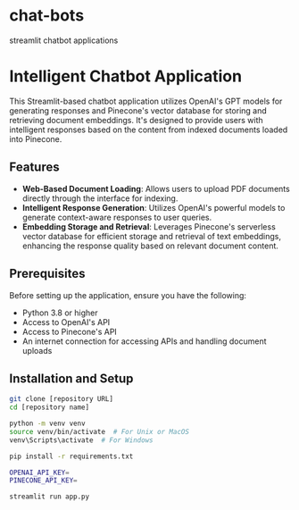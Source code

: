 # chat-bots
streamlit chatbot applications

# Intelligent Chatbot Application

This Streamlit-based chatbot application utilizes OpenAI's GPT models for generating responses and Pinecone's vector database for storing and retrieving document embeddings. It's designed to provide users with intelligent responses based on the content from indexed documents loaded into Pinecone.

## Features

- **Web-Based Document Loading**: Allows users to upload PDF documents directly through the interface for indexing.
- **Intelligent Response Generation**: Utilizes OpenAI's powerful models to generate context-aware responses to user queries.
- **Embedding Storage and Retrieval**: Leverages Pinecone's serverless vector database for efficient storage and retrieval of text embeddings, enhancing the response quality based on relevant document content.

## Prerequisites

Before setting up the application, ensure you have the following:
- Python 3.8 or higher
- Access to OpenAI's API
- Access to Pinecone's API
- An internet connection for accessing APIs and handling document uploads

## Installation and Setup


```bash
git clone [repository URL]
cd [repository name]

python -m venv venv
source venv/bin/activate  # For Unix or MacOS
venv\Scripts\activate  # For Windows

pip install -r requirements.txt

OPENAI_API_KEY=
PINECONE_API_KEY=

streamlit run app.py
